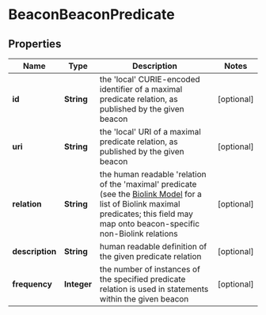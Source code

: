
# BeaconBeaconPredicate

## Properties
Name | Type | Description | Notes
------------ | ------------- | ------------- | -------------
**id** | **String** | the &#39;local&#39; CURIE-encoded identifier of a maximal predicate relation, as published by  the given beacon  |  [optional]
**uri** | **String** | the &#39;local&#39; URI of a maximal predicate relation,  as published by the given beacon  |  [optional]
**relation** | **String** | the human readable &#39;relation of the &#39;maximal&#39; predicate (see the [Biolink Model](https://biolink.github.io/biolink-model) for a list of Biolink maximal predicates; this field may map onto beacon-specific non-Biolink relations  |  [optional]
**description** | **String** | human readable definition of the given  predicate relation  |  [optional]
**frequency** | **Integer** | the number of instances of the specified predicate relation is used in statements within the given beacon  |  [optional]




